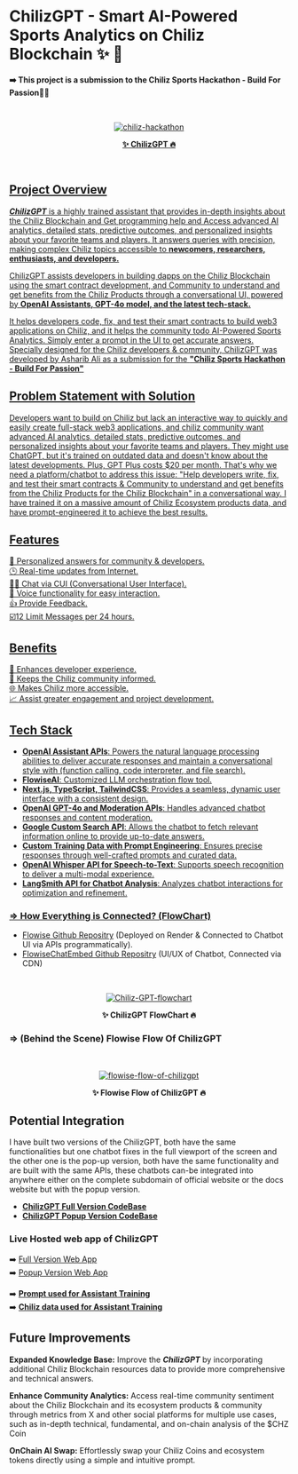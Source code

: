 # ChilizGPT - Smart AI-Powered Sports Analytics on Chiliz Blockchain ✨ 🤖

**➡️ This project is a submission to the Chiliz Sports Hackathon - Build For Passion👨‍💻**

<br>
<p style="text-align: center" align="center">
<a href="https://ibb.co/SP2G0VW"><img src="https://i.ibb.co/bPxDLNq/chiliz-hackathon.png" alt="chiliz-hackathon" border="0">
<div align="center"> <strong> ✨ ChilizGPT 🔥 </strong> </p>
</div>
<br>

## Project Overview

***ChilizGPT*** is a highly trained assistant that provides in-depth insights about the Chiliz Blockchain and Get programming help and Access advanced AI analytics, detailed stats, predictive outcomes, and personalized insights about your favorite teams and players. It answers queries with precision, making complex Chiliz topics accessible to **newcomers, researchers, enthusiasts, and developers.** <br>

ChilizGPT assists developers in building dapps on the Chiliz Blockchain using the smart contract development, and Community to understand and get benefits from the Chiliz Products through a conversational UI, powered by **OpenAI Assistants, GPT-4o model, and the latest tech-stack.** <br>

It helps developers code, fix, and test their smart contracts to build web3 applications on Chiliz, and it helps the community todo AI-Powered Sports Analytics. Simply enter a prompt in the UI to get accurate answers. Specially designed for the Chiliz developers & community, ChilizGPT was developed by Asharib Ali as a submission for the **"Chiliz Sports Hackathon - Build For Passion"** <br>

## Problem Statement with Solution

Developers want to build on Chiliz but lack an interactive way to quickly and easily create full-stack web3 applications, and chiliz community want advanced AI analytics, detailed stats, predictive outcomes, and personalized insights about your favorite teams and players. They might use ChatGPT, but it's trained on outdated data and doesn't know about the latest developments. Plus, GPT Plus costs $20 per month. That's why we need a platform/chatbot to address this issue: "Help developers write, fix, and test their smart contracts & Community to understand and get benefits from the Chiliz Products for the Chiliz Blockchain" in a conversational way. I have trained it on a massive amount of Chiliz Ecosystem products data, and have prompt-engineered it to achieve the best results.

## Features

🎯 Personalized answers for community & developers. <br>
🕒 Real-time updates from Internet. <br>
👨‍💻 Chat via CUI (Conversational User Interface). <br>
🎤 Voice functionality for easy interaction. <br>
👍 Provide Feedback. <br>
☑️12 Limit Messages per 24 hours. <br>

## Benefits

🌟 Enhances developer experience. <br>
📰 Keeps the Chiliz community informed. <br>
🌐 Makes Chiliz more accessible. <br>
📈 Assist greater engagement and project development. <br>

## Tech Stack

- **OpenAI Assistant APIs**: Powers the natural language processing abilities to deliver accurate responses and maintain a conversational style with (function calling, code interpreter, and file search).
- **FlowiseAI**: Customized LLM orchestration flow tool.
- **Next.js, TypeScript, TailwindCSS**: Provides a seamless, dynamic user interface with a consistent design.
- **OpenAI GPT-4o and Moderation APIs**: Handles advanced chatbot responses and content moderation.
- **Google Custom Search API**: Allows the chatbot to fetch relevant information online to provide up-to-date answers.
- **Custom Training Data with Prompt Engineering**: Ensures precise responses through well-crafted prompts and curated data.
- **OpenAI Whisper API for Speech-to-Text**: Supports speech recognition to deliver a multi-modal experience.
- **LangSmith API for Chatbot Analysis**: Analyzes chatbot interactions for optimization and refinement.

### **=> How Everything is Connected? (FlowChart)**

- [Flowise Github Repositry](https://github.com/AsharibAli/flowise) (Deployed on Render & Connected to Chatbot UI via APIs programmatically).
- [FlowiseChatEmbed Github Repositry](https://github.com/AsharibAli/FlowiseChatEmbed) (UI/UX of Chatbot, Connected via CDN)

<br>
<p style="text-align: center" align="center">
<a href="https://ibb.co/71vKKnn"><img src="https://i.ibb.co/9rnWWbb/Chiliz-GPT-flowchart.png" alt="Chiliz-GPT-flowchart" border="0"></a>
<div align="center"> <strong> ✨ ChilizGPT FlowChart 🔥 </strong> </p>
</div>

### **=> (Behind the Scene) Flowise Flow Of ChilizGPT**
<br>
<p style="text-align: center" align="center">
<a href="https://ibb.co/f0PHmF6"><img src="https://i.ibb.co/s3MqLRx/flowise-flow-of-chilizgpt.png" alt="flowise-flow-of-chilizgpt" border="0"></a>
<div align="center"> <strong> ✨ Flowise Flow of ChilizGPT 🔥 </strong> </p>
</div>

## Potential Integration

I have built two versions of the ChilizGPT, both have the same functionalities but one chatbot fixes in the full viewport of the screen and the other one is the pop-up version, both have the same functionality and are built with the same APIs, these chatbots can-be integrated into anywhere either on the complete subdomain of official website or the docs website but with the popup version.

- **[ChilizGPT Full Version CodeBase](./chilizgpt/)**
- **[ChilizGPT Popup Version CodeBase](./chilizgpt-popup/)**

### Live Hosted web app of ChilizGPT

➡️ [Full Version Web App](https://ChilizGPT.vercel.app/) <br>
➡️ [Popup Version Web App](https://ChilizGPT-popup.vercel.app/) <br>

➡️ **[Prompt used for Assistant Training](./prompt-engineering/prompt.md)** <br>
➡️ **[Chiliz data used for Assistant Training](./data/README.md)** <br>

## Future Improvements

**Expanded Knowledge Base:** Improve the ***ChilizGPT*** by incorporating additional Chiliz Blockchain resources data to provide more comprehensive and technical answers.<br>

**Enhance Community Analytics:** Access real-time community sentiment about the Chiliz Blockchain and its ecosystem products & community through metrics from X and other social platforms for multiple use cases, such as in-depth technical, fundamental, and on-chain analysis of the $CHZ Coin<br>

**OnChain AI Swap:** Effortlessly swap your Chiliz Coins and ecosystem tokens directly using a simple and intuitive prompt.